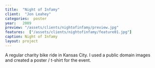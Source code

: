 ```yaml
---
title:  "Night of Infamy"
client:  "Jon Leahey"
categories:  poster
year:   2009
preview: "/assets/clients/nightofinfamy/preview.jpg"
features:  ["/assets/clients/nightofinfamy/feature01.jpg"]
caption: Night of Infamy 
layout: project            
---
```


A regular charity bike ride in Kansas City. I used a public domain images and created a poster / t-shirt for the event.  
